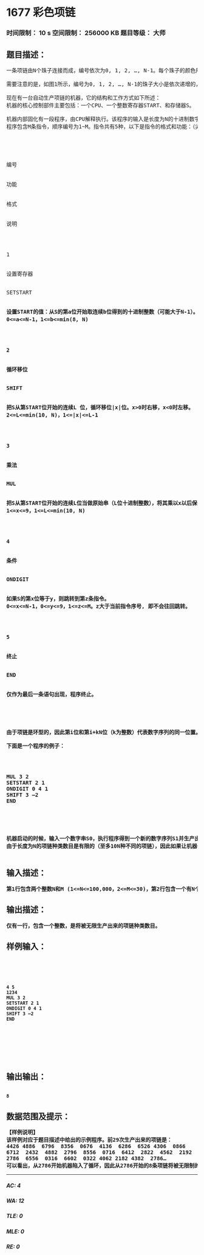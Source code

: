 # 1677 彩色项链   
### 时间限制： 10 s     空间限制： 256000 KB     题目等级： 大师  
## 题目描述：  

<pre>
一条项链由N个珠子连接而成，编号依次为0, 1, 2, …, N-1。每个珠子的颜色用0~9之间的一位数字来表示（因此，可用的颜色一共有10种）。一条长度为4的项链如下图所示：（圆圈中的数字表示颜色，圆圈旁边的数字为珠子的编号）
 
需要注意的是，如图1所示，编号为0, 1, 2, …, N-1的珠子大小是依次递增的，设编号为i的珠子的颜色值为ai，则数字序列a0a1…an-1可以唯一的表示一种项链。例如，图1所示的项链表示为“1337”。
 
现在有一台自动生产项链的机器，它的结构和工作方式如下所述：
机器的核心控制部件主要包括：一个CPU、一个整数寄存器START、和存储器S。
 
机器内部固化有一段程序，由CPU解释执行。该程序的输入是长度为N的十进制数字序列A，输出是另一个长度为N的十进制数字序列B。每次执行程序前将S初始化为输入序列A；程序结束后把S作为输出串B。START初始化为0。
程序包含M条指令，顺序编号为1~M。指令共有5种，以下是指令的格式和功能：（尖括号<>表示指令参数，都是整数）
 




编号


功能


格式


说明




1


设置寄存器


SETSTART <a> <b>


设置START的值：从S的第a位开始取连续b位得到的十进制整数（可能大于N-1）。
0<=a<=N-1，1<=b<=min(8, N)




2


循环移位


SHIFT <L> <x>


把S从第START位开始的连续L 位，循环移位|x|位。x>0时右移，x<0时左移。
2<=L<=min(10, N)，1<=|x|<=L-1




3


乘法


MUL <L> <x>


把S从第START位开始的连续L位当做原始串（L位十进制整数），将其乘以x以后保留结果的最低L位，替换原始串。
1<=x<=9，1<=L<=min(10, N)




4


条件


ONDIGIT <x> <y> <z>


如果S的第x位等于y，则跳转到第z条指令。
0<=x<=N-1，0<=y<=9，1<=z<=M。z大于当前指令序号, 即不会往回跳转。




5


终止


END


仅作为最后一条语句出现，程序终止。




 
由于项链是环型的，因此第i位和第i+kN位（k为整数）代表数字序列的同一位置。例如当N=4时，第6位和第2位是等价的。
 
下面是一个程序的例子：




MUL 3 2
SETSTART 2 1
ONDIGIT 0 4 1
SHIFT 3 –2
END




 
机器启动的时候，输入一个数字串S0，执行程序得到一个新的数字序列S1并生产出S1代表的项链来，以后机器每生产出一条新项链Sn，就把Sn对应的数字序列作为输入重新执行一遍程序，得到一个新的数字序列Sn+1并生产出新的项链。
由于长度为N的项链种类数目是有限的（至多10N种不同的项链），因此如果让机器一直工作下去，某些种类的项链会被生产出无限多条。编程计算出这些将被无限生产出的项链有多少种。在本题中，可以被生产出来的项链种类总数保证不超过106。

</pre>
  
  
## 输入描述：  

<pre>
第1行包含两个整数N和M (1<=N<=100,000，2<=M<=30)，第2行包含一个有N个数字的串S0。第3行到第M+2行为一段程序，每行一条指令，程序保证无错，行末和行首均没有空格。
</pre>
  
  
## 输出描述：  

<pre>
仅有一行，包含一个整数，是将被无限生产出来的项链种类数目。
</pre>
  
  
## 样例输入：  

<pre><code>




4 5
1234
MUL 3 2
SETSTART 2 1
ONDIGIT 0 4 1
SHIFT 3 –2
END


 




</code></pre>
  
  
## 输出输出：  

<pre><code>
8
</code></pre>
  
  
## 数据范围及提示：  

<pre>
【样例说明】
该样例对应于题目描述中给出的示例程序。前29次生产出来的项链是：
4426 4886  6796  8356  0676  4136  6286  6526 4306  0866 
6712  2432  4882  2796  8556  0716  6412  2822  4562  2192
2786  6556  0316  6602  0322 4062 2182 4382  2786…
可以看出，从2786开始机器陷入了循环，因此从2786开始的8条项链将被无限制的生产出来。
</pre>
  
  
***  

##### AC: 4  
##### WA: 12  
##### TLE: 0  
##### MLE: 0  
##### RE: 0  
